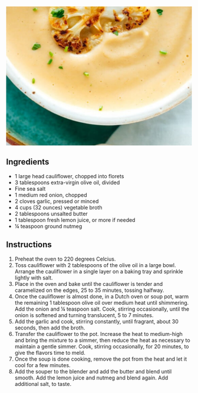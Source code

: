 ![image](/docs/assets/images/recipes/cauliflower_soup.png)

## Ingredients
* 1 large head cauliflower, chopped into florets
* 3 tablespoons extra-virgin olive oil, divided
* Fine sea salt
* 1 medium red onion, chopped
* 2 cloves garlic, pressed or minced
* 4 cups (32 ounces) vegetable broth
* 2 tablespoons unsalted butter
* 1 tablespoon fresh lemon juice, or more if needed
* ¼ teaspoon ground nutmeg

## Instructions
1. Preheat the oven to 220 degrees Celcius.
2. Toss cauliflower with 2 tablespoons of the olive oil in a large bowl. Arrange the cauliflower in a single layer on a baking tray and sprinkle lightly with salt. 
3. Place in the oven and bake until the cauliflower is tender and caramelized on the edges, 25 to 35 minutes, tossing halfway.
4. Once the cauliflower is almost done, in a Dutch oven or soup pot, warm the remaining 1 tablespoon olive oil over medium heat until shimmering. Add the onion and ¼ teaspoon salt. Cook, stirring occasionally, until the onion is softened and turning translucent, 5 to 7 minutes.
5. Add the garlic and cook, stirring constantly, until fragrant, about 30 seconds, then add the broth.
6. Transfer the cauliflower to the pot. Increase the heat to medium-high and bring the mixture to a simmer, then reduce the heat as necessary to maintain a gentle simmer. Cook, stirring occasionally, for 20 minutes, to give the flavors time to meld.
7. Once the soup is done cooking, remove the pot from the heat and let it cool for a few minutes.
8. Add the souper to the blender and add the butter and blend until smooth. Add the lemon juice and nutmeg and blend again. Add additional salt, to taste.